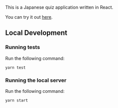 This is a Japanese quiz application written in React.

You can try it out [here](https://japanquiz.onrender.com/).

## Local Development

### Running tests

Run the following command:

```
yarn test
```

### Running the local server

Run the following command:

```
yarn start
```
